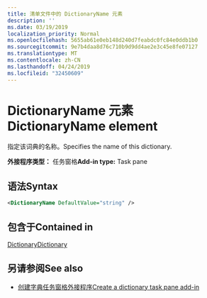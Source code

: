```yaml
---
title: 清单文件中的 DictionaryName 元素
description: ''
ms.date: 03/19/2019
localization_priority: Normal
ms.openlocfilehash: 5655ab61e0eb148d240d7feabdc0fc84e0ddb1b0
ms.sourcegitcommit: 9e7b4daa8d76c710b9d9dd4ae2e3c45e8fe07127
ms.translationtype: MT
ms.contentlocale: zh-CN
ms.lasthandoff: 04/24/2019
ms.locfileid: "32450609"
---
```

# <a name="dictionaryname-element"></a><span data-ttu-id="3942a-102">DictionaryName 元素</span><span class="sxs-lookup"><span data-stu-id="3942a-102">DictionaryName element</span></span>

<span data-ttu-id="3942a-103">指定该词典的名称。</span><span class="sxs-lookup"><span data-stu-id="3942a-103">Specifies the name of this dictionary.</span></span>

<span data-ttu-id="3942a-104">**外接程序类型：** 任务窗格</span><span class="sxs-lookup"><span data-stu-id="3942a-104">**Add-in type:** Task pane</span></span>

## <a name="syntax"></a><span data-ttu-id="3942a-105">语法</span><span class="sxs-lookup"><span data-stu-id="3942a-105">Syntax</span></span>

```XML
<DictionaryName DefaultValue="string" />
```

## <a name="contained-in"></a><span data-ttu-id="3942a-106">包含于</span><span class="sxs-lookup"><span data-stu-id="3942a-106">Contained in</span></span>

[<span data-ttu-id="3942a-107">Dictionary</span><span class="sxs-lookup"><span data-stu-id="3942a-107">Dictionary</span></span>](dictionary.md)

## <a name="see-also"></a><span data-ttu-id="3942a-108">另请参阅</span><span class="sxs-lookup"><span data-stu-id="3942a-108">See also</span></span>

- [<span data-ttu-id="3942a-109">创建字典任务窗格外接程序</span><span class="sxs-lookup"><span data-stu-id="3942a-109">Create a dictionary task pane add-in</span></span>](/office/dev/add-ins/word/dictionary-task-pane-add-ins)
    
